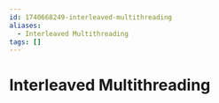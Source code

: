 ```yaml
---
id: 1740668249-interleaved-multithreading
aliases:
  - Interleaved Multithreading
tags: []
---
```


# Interleaved Multithreading

